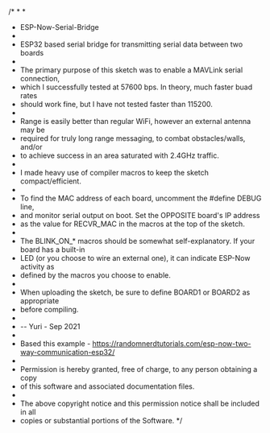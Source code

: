 /* * 
 * 
 * ESP-Now-Serial-Bridge
 *
 * ESP32 based serial bridge for transmitting serial data between two boards
 *
 * The primary purpose of this sketch was to enable a MAVLink serial connection,
 *   which I successfully tested at 57600 bps.  In theory, much faster buad rates
 *   should work fine, but I have not tested faster than 115200.
 *
 * Range is easily better than regular WiFi, however an external antenna may be
 *   required for truly long range messaging, to combat obstacles/walls, and/or
 *   to achieve success in an area saturated with 2.4GHz traffic.
 * 
 * I made heavy use of compiler macros to keep the sketch compact/efficient.
 *
 * To find the MAC address of each board, uncomment the #define DEBUG line, 
 *   and monitor serial output on boot.  Set the OPPOSITE board's IP address
 *   as the value for RECVR_MAC in the macros at the top of the sketch.
 *   
 * The BLINK_ON_* macros should be somewhat self-explanatory.  If your board has a built-in
 *   LED (or you choose to wire an external one), it can indicate ESP-Now activity as
 *   defined by the macros you choose to enable.
 *
 * When uploading the sketch, be sure to define BOARD1 or BOARD2 as appropriate
 *   before compiling.
 *
 * -- Yuri - Sep 2021
 *
 * Based this example - https://randomnerdtutorials.com/esp-now-two-way-communication-esp32/
 *
 * Permission is hereby granted, free of charge, to any person obtaining a copy
 * of this software and associated documentation files.
 *
 * The above copyright notice and this permission notice shall be included in all
 * copies or substantial portions of the Software.
*/